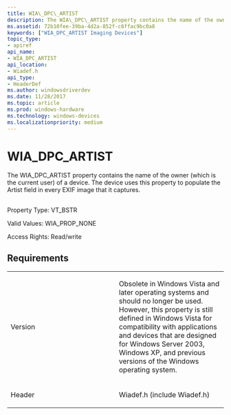 ```yaml
---
title: WIA\_DPC\_ARTIST
description: The WIA\_DPC\_ARTIST property contains the name of the owner (which is the current user) of a device. The device uses this property to populate the Artist field in every EXIF image that it captures.
ms.assetid: 72b10fee-39ba-4d2a-852f-c6ffac9bc0a8
keywords: ["WIA_DPC_ARTIST Imaging Devices"]
topic_type:
- apiref
api_name:
- WIA_DPC_ARTIST
api_location:
- Wiadef.h
api_type:
- HeaderDef
ms.author: windowsdriverdev
ms.date: 11/28/2017
ms.topic: article
ms.prod: windows-hardware
ms.technology: windows-devices
ms.localizationpriority: medium
---
```


# WIA\_DPC\_ARTIST


The WIA\_DPC\_ARTIST property contains the name of the owner (which is the current user) of a device. The device uses this property to populate the Artist field in every EXIF image that it captures.

## <span id="ddk_wia_dpc_artist_si"></span><span id="DDK_WIA_DPC_ARTIST_SI"></span>


Property Type: VT\_BSTR

Valid Values: WIA\_PROP\_NONE

Access Rights: Read/write

Requirements
------------

<table>
<colgroup>
<col width="50%" />
<col width="50%" />
</colgroup>
<tbody>
<tr class="odd">
<td><p>Version</p></td>
<td><p>Obsolete in Windows Vista and later operating systems and should no longer be used. However, this property is still defined in Windows Vista for compatibility with applications and devices that are designed for Windows Server 2003, Windows XP, and previous versions of the Windows operating system.</p></td>
</tr>
<tr class="even">
<td><p>Header</p></td>
<td>Wiadef.h (include Wiadef.h)</td>
</tr>
</tbody>
</table>

 

 






